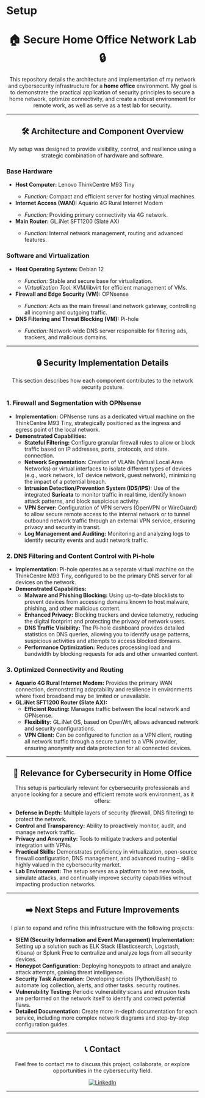 # Setup

<h1 align="center">🏠 Secure Home Office Network Lab 🔒</h1>

<p align="center">
This repository details the architecture and implementation of my network and cybersecurity infrastructure for a <strong>home office</strong> environment. My goal is to demonstrate the practical application of security principles to secure a home network, optimize connectivity, and create a robust environment for remote work, as well as serve as a test lab for security. </p>

---

<h2 align="center">🛠️ Architecture and Component Overview</h2>

<p align="center">My setup was designed to provide visibility, control, and resilience using a strategic combination of hardware and software.</p>

### Base Hardware

<ul>
<li><strong>Host Computer:</strong> Lenovo ThinkCentre M93 Tiny</li>
<ul>
<li><em>Function:</em> Compact and efficient server for hosting virtual machines.</li>
</ul>
<li><strong>Internet Access (WAN):</strong> Aquário 4G Rural Internet Modem</li>
<ul>
<li><em>Function:</em> Providing primary connectivity via 4G network.</li>
</ul>
<li><strong>Main Router:</strong> GL.iNet SFT1200 (Slate AX)</li> <ul>
<li><em>Function:</em> Internal network management, routing and advanced features.</li>
</ul>
</ul>

### Software and Virtualization

<ul>
<li><strong>Host Operating System:</strong> Debian 12</li>
<ul>
<li><em>Function:</em> Stable and secure base for virtualization.</li>
<li><em>Virtualization Tool:</em> KVM/libvirt for efficient management of VMs.</li>
</ul>
<li><strong>Firewall and Edge Security (VM):</strong> OPNsense</li>
<ul>
<li><em>Function:</em> Acts as the main firewall and network gateway, controlling all incoming and outgoing traffic.</li>
</ul>
<li><strong>DNS Filtering and Threat Blocking (VM):</strong> Pi-hole</li>
<ul>
<li><em>Function:</em> Network-wide DNS server responsible for filtering ads, trackers, and malicious domains.</li>
</ul>
</ul>

---

<h2 align="center">🔒 Security Implementation Details</h2>

<p align="center">This section describes how each component contributes to the network security posture.</p>

### 1. Firewall and Segmentation with OPNsense

<ul>
<li><strong>Implementation:</strong> OPNsense runs as a dedicated virtual machine on the ThinkCentre M93 Tiny, strategically positioned as the ingress and egress point of the local network.</li>
<li><strong>Demonstrated Capabilities:</strong>
<ul>
<li><strong>Stateful Filtering:</strong> Configure granular firewall rules to allow or block traffic based on IP addresses, ports, protocols, and state. connection.</li>
<li><strong>Network Segmentation:</strong> Creation of VLANs (Virtual Local Area Networks) or virtual interfaces to isolate different types of devices (e.g., work network, IoT device network, guest network), minimizing the impact of a potential breach.</li>
<li><strong>Intrusion Detection/Prevention System (IDS/IPS):</strong> Use of the integrated <strong>Suricata</strong> to monitor traffic in real time, identify known attack patterns, and block suspicious activity.</li>
<li><strong>VPN Server:</strong> Configuration of VPN servers (OpenVPN or WireGuard) to allow secure remote access to the internal network or to tunnel outbound network traffic through an external VPN service, ensuring privacy and security in transit.</li>
<li><strong>Log Management and Auditing:</strong> Monitoring and analyzing logs to identify security events and audit network traffic.</li>
</ul>
</li>
</ul>

### 2. DNS Filtering and Content Control with Pi-hole

<ul>
<li><strong>Implementation:</strong> Pi-hole operates as a separate virtual machine on the ThinkCentre M93 Tiny, configured to be the primary DNS server for all devices on the network.</li>
<li><strong>Demonstrated Capabilities:</strong>
<ul>
<li><strong>Malware and Phishing Blocking:</strong> Using up-to-date blocklists to prevent devices from accessing domains known to host malware, phishing, and other malicious content.</li>
<li><strong>Enhanced Privacy:</strong> Blocking trackers and device telemetry, reducing the digital footprint and protecting the privacy of network users.</li>
<li><strong>DNS Traffic Visibility:</strong> The Pi-hole dashboard provides detailed statistics on DNS queries, allowing you to identify usage patterns, suspicious activities and attempts to access blocked domains.</li>
<li><strong>Performance Optimization:</strong> Reduces processing load and bandwidth by blocking requests for ads and other unwanted content.</li>
</ul>
</li>
</ul>

### 3. Optimized Connectivity and Routing

<ul>
<li><strong>Aquario 4G Rural Internet Modem:</strong> Provides the primary WAN connection, demonstrating adaptability and resilience in environments where fixed broadband may be limited or unavailable.</li>
<li><strong>GL.iNet SFT1200 Router (Slate AX):</strong>
<ul>
<li><strong>Efficient Routing:</strong> Manages traffic between the local network and OPNsense.</li>
<li><strong>Flexibility:</strong> GL.iNet OS, based on OpenWrt, allows advanced network and security configurations.</li>
<li><strong>VPN Client:</strong> Can be configured to function as a VPN client, routing all network traffic through a secure tunnel to a VPN provider, ensuring anonymity and data protection for all connected devices.</li>
</ul>
</li>
</ul>

---

<h2 align="center">🎯 Relevance for Cybersecurity in Home Office</h2>

<p align="center">This setup is particularly relevant for cybersecurity professionals and anyone looking for a secure and efficient remote work environment, as it offers:</p>

<ul>
<li><strong>Defense in Depth:</strong> Multiple layers of security (firewall, DNS filtering) to protect the network.</li>
<li><strong>Control and Transparency:</strong> Ability to proactively monitor, audit, and manage network traffic.</li>
<li><strong>Privacy and Anonymity:</strong> Tools to mitigate trackers and potential integration with VPNs.</li>
<li><strong>Practical Skills:</strong> Demonstrates proficiency in virtualization, open-source firewall configuration, DNS management, and advanced routing – skills highly valued in the cybersecurity market.</li>
<li><strong>Lab Environment:</strong> The setup serves as a platform to test new tools, simulate attacks, and continually improve security capabilities without impacting production networks.</li>
</ul>

---

<h2 align="center">➡️ Next Steps and Future Improvements</h2>

<p align="center">I plan to expand and refine this infrastructure with the following projects:</p>

<ul>
<li><strong>SIEM (Security Information and Event Management) Implementation:</strong> Setting up a solution such as ELK Stack (Elasticsearch, Logstash, Kibana) or Splunk Free to centralize and analyze logs from all security devices.</li>
<li><strong>Honeypot Configuration:</strong> Deploying honeypots to attract and analyze attack attempts, gaining threat intelligence.</li>
<li><strong>Security Task Automation:</strong> Developing scripts (Python/Bash) to automate log collection, alerts, and other tasks. security routines.</li>
<li><strong>Vulnerability Testing:</strong> Periodic vulnerability scans and intrusion tests are performed on the network itself to identify and correct potential flaws.</li>
<li><strong>Detailed Documentation:</strong> Create more in-depth documentation for each service, including more complex network diagrams and step-by-step configuration guides.</li>
</ul>

---

<h2 align="center">📞 Contact</h2>

<p align="center">Feel free to contact me to discuss this project, collaborate, or explore opportunities in the cybersecurity field.</p>

<p align="center">
  <a href="https://www.linkedin.com/in/julio-melgaco-a80aa7277" target="_blank">
  <img src="https://img.shields.io/badge/LinkedIn-Connect-blue?style=for-the-badge&logo=linkedin" alt="LinkedIn">
</p>

---

